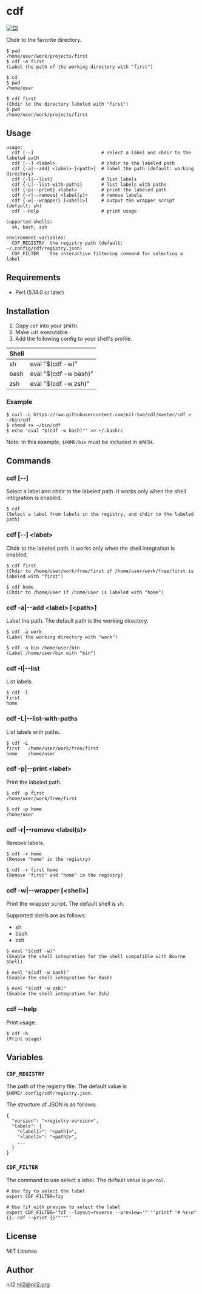 cdf
===

[![CI](https://github.com/nil-two/cdf/actions/workflows/test.yml/badge.svg)](https://github.com/nil-two/cdf/actions/workflows/test.yml)

Chdir to the favorite directory.

```
$ pwd
/home/user/work/projects/first
$ cdf -a first
(Label the path of the working directory with "first")

$ cd
$ pwd
/home/user

$ cdf first
(Chdir to the directory labeled with "first")
$ pwd
/home/user/work/projects/first
```

Usage
-----

```
usage:
  cdf [--]                         # select a label and chdir to the labeled path
  cdf [--] <label>                 # chdir to the labeled path
  cdf {-a|--add} <label> [<path>]  # label the path (default: working directory)
  cdf {-l|--list}                  # list labels
  cdf {-L|--list-with-paths}       # list labels with paths
  cdf {-p|--print} <label>         # print the labeled path
  cdf {-r|--remove} <label(s)>     # remove labels
  cdf {-w|--wrapper} [<shell>]     # output the wrapper script (default: sh)
  cdf --help                       # print usage

supported-shells:
  sh, bash, zsh

environment-variables:
  CDF_REGISTRY  the registry path (default: ~/.config/cdf/registry.json)
  CDF_FILTER    the interactive filtering command for selecting a label
```

Requirements
------------

- Perl (5.14.0 or later)

Installation
------------

1. Copy `cdf` into your `$PATH`.
2. Make `cdf` executable.
3. Add the following config to your shell's profile.

| Shell |                       |
|-------|-----------------------|
| sh    | eval "$(cdf -w)"      |
| bash  | eval "$(cdf -w bash)" |
| zsh   | eval "$(cdf -w zsh)"  |

### Example

```
$ curl -L https://raw.githubusercontent.com/nil-two/cdf/master/cdf > ~/bin/cdf
$ chmod +x ~/bin/cdf
$ echo 'eval "$(cdf -w bash)"' >> ~/.bashrc
```

Note: In this example, `$HOME/bin` must be included in `$PATH`.

Commands
--------

### cdf [--]

Select a label and chdir to the labeled path.
It works only when the shell integration is enabled.

```
$ cdf
(Select a label from labels in the registry, and chdir to the labeled path)
```

### cdf [--] \<label\>

Chdir to the labeled path.
It works only when the shell integration is enabled.

```
$ cdf first
(Chdir to /home/user/work/free/first if /home/user/work/free/first is labeled with "first")

$ cdf home
(Chdir to /home/user if /home/user is labeled with "home")
```

### cdf -a|--add \<label\> [\<path\>]

Label the path.
The default path is the working directory.

```
$ cdf -a work
(Label the working directory with "work")

$ cdf -a bin /home/user/bin
(Label /home/user/bin with "bin")
```

### cdf -l|--list

List labels.

```
$ cdf -l
first
home
```

### cdf -L|--list-with-paths

List labels with paths.

```
$ cdf -L
first	/home/user/work/free/first
home	/home/user
```

### cdf -p|--print \<label\>

Print the labeled path.

```
$ cdf -p first
/home/user/work/free/first

$ cdf -p home
/home/user
```

### cdf -r|--remove \<label(s)\>

Remove labels.

```
$ cdf -r home
(Remove "home" in the registry)

$ cdf -r first home
(Remove "first" and "home" in the registry)
```

### cdf -w|--wrapper [\<shell\>]

Print the wrapper script.
The default shell is `sh`.

Supported shells are as follows:

- sh
- bash
- zsh

```
$ eval "$(cdf -w)"
(Enable the shell integration for the shell compatible with Bourne Shell)

$ eval "$(cdf -w bash)"
(Enable the shell integration for Bash)

$ eval "$(cdf -w zsh)"
(Enable the shell integration for Zsh)
```

### cdf --help

Print usage.

```
$ cdf -h
(Print usage)
```

Variables
---------

### `CDF_REGISTRY`

The path of the registry file.
The default value is `$HOME/.config/cdf/registry.json`.

The structure of JSON is as follows:

```
{
  "version": "<registry-version>",
  "labels": {
    "<label1>": "<path1>",
    "<label2>": "<path2>",
    ...
  }
}
```

### `CDF_FILTER`

The command to use select a label.
The default value is `percol`.

```
# Use fzy to select the label
export CDF_FILTER=fzy

# Use fzf with preview to select the label
export CDF_FILTER='fzf --layout=reverse --preview='"'"'printf "# %s\n" {}; cdf --print {}'"'"''
```

License
-------

MIT License

Author
------

nil2 <nil2@nil2.org>
